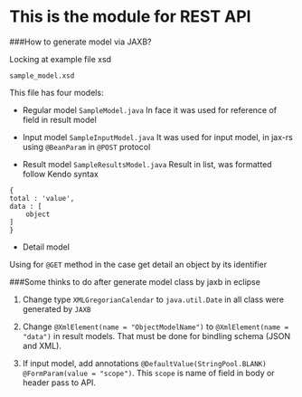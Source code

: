 # This is the module for REST API

###How to generate model via JAXB?

Locking at example file xsd 

`sample_model.xsd`

This file has four models:

- Regular model `SampleModel.java` In face it was used for reference of field in result model 

- Input model `SampleInputModel.java` It was used for input model, in jax-rs using `@BeanParam` in `@POST` protocol

- Result model `SampleResultsModel.java` Result in list, was formatted follow Kendo syntax

```
{
total : 'value',
data : [
	object
]
}
```
- Detail model 

Using for `@GET` method in the case get detail an object by its identifier

###Some thinks to do after generate model class by jaxb in eclipse

1. Change type `XMLGregorianCalendar` to `java.util.Date` in all class were generated by `JAXB`

2. Change `@XmlElement(name = "ObjectModelName")` to  `@XmlElement(name = "data")` in result models. That must be done for bindling schema (JSON and XML).

3.  If input model,  add annotations      `@DefaultValue(StringPool.BLANK) @FormParam(value = "scope")`. This `scope` is name of field in body or header pass to API.
